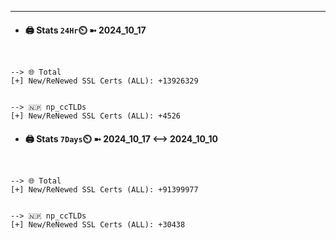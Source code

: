 

---
- #### 🖨️ **Stats** `24Hr`⏲️ ➼ 2024_10_17
```console


--> 🌐 Total
[+] New/ReNewed SSL Certs (ALL): +13926329


--> 🇳🇵 np_ccTLDs
[+] New/ReNewed SSL Certs (ALL): +4526

```

- #### 🖨️ **Stats** `7Days`⏲️ ➼ 2024_10_17 <--> 2024_10_10
```console


--> 🌐 Total
[+] New/ReNewed SSL Certs (ALL): +91399977


--> 🇳🇵 np_ccTLDs
[+] New/ReNewed SSL Certs (ALL): +30438

```

